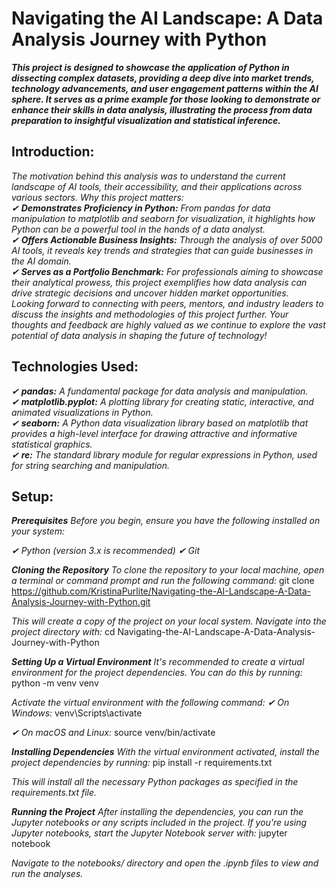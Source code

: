 # Navigating the AI Landscape: A Data Analysis Journey with Python
___This project is designed to showcase the application of Python in dissecting complex datasets, providing a deep dive into market trends, technology advancements, and user engagement patterns within the AI sphere. It serves as a prime example for those looking to demonstrate or enhance their skills in data analysis, illustrating the process from data preparation to insightful visualization and statistical inference.___

## Introduction:
*The motivation behind this analysis was to understand the current landscape of AI tools, their accessibility, and their applications across various sectors.
Why this project matters:  
✔ __Demonstrates Proficiency in Python:__ From pandas for data manipulation to matplotlib and seaborn for visualization, it highlights how Python can be a powerful tool in the hands of a data analyst.  
✔ __Offers Actionable Business Insights:__ Through the analysis of over 5000 AI tools, it reveals key trends and strategies that can guide businesses in the AI domain.  
✔ __Serves as a Portfolio Benchmark:__ For professionals aiming to showcase their analytical prowess, this project exemplifies how data analysis can drive strategic decisions and uncover hidden market opportunities.  
Looking forward to connecting with peers, mentors, and industry leaders to discuss the insights and methodologies of this project further. Your thoughts and feedback are highly valued as we continue to explore the vast potential of data analysis in shaping the future of technology!*

## Technologies Used:  
*✔ __pandas:__ A fundamental package for data analysis and manipulation.  
✔ __matplotlib.pyplot:__ A plotting library for creating static, interactive, and animated visualizations in Python.  
✔ __seaborn:__ A Python data visualization library based on matplotlib that provides a high-level interface for drawing attractive and informative statistical graphics.  
✔ __re:__ The standard library module for regular expressions in Python, used for string searching and manipulation.*  


## Setup:  
*__Prerequisites__
Before you begin, ensure you have the following installed on your system:*

*✔ Python (version 3.x is recommended)
✔ Git*

*__Cloning the Repository__
To clone the repository to your local machine, open a terminal or command prompt and run the following command:*
git clone https://github.com/KristinaPurlite/Navigating-the-AI-Landscape-A-Data-Analysis-Journey-with-Python.git

*This will create a copy of the project on your local system. Navigate into the project directory with:*
cd Navigating-the-AI-Landscape-A-Data-Analysis-Journey-with-Python

*__Setting Up a Virtual Environment__
It's recommended to create a virtual environment for the project dependencies. You can do this by running:*
python -m venv venv

*Activate the virtual environment with the following command:
✔ On Windows:*
venv\Scripts\activate

*✔ On macOS and Linux:*
source venv/bin/activate

*__Installing Dependencies__
With the virtual environment activated, install the project dependencies by running:*
pip install -r requirements.txt

*This will install all the necessary Python packages as specified in the requirements.txt file.*

*__Running the Project__
After installing the dependencies, you can run the Jupyter notebooks or any scripts included in the project. If you're using Jupyter notebooks, start the Jupyter Notebook server with:*
jupyter notebook

*Navigate to the notebooks/ directory and open the .ipynb files to view and run the analyses.*











